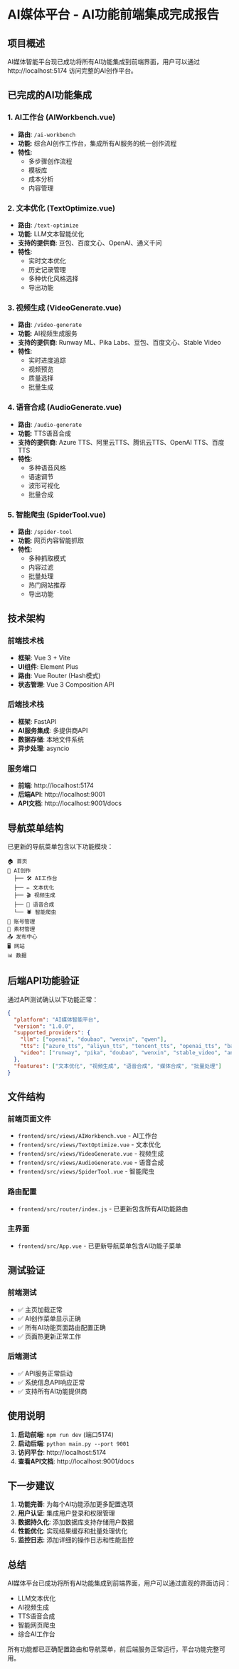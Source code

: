 # AI媒体平台 - AI功能前端集成完成报告

## 项目概述
AI媒体智能平台现已成功将所有AI功能集成到前端界面，用户可以通过 http://localhost:5174 访问完整的AI创作平台。

## 已完成的AI功能集成

### 1. AI工作台 (AIWorkbench.vue)
- **路由**: `/ai-workbench`
- **功能**: 综合AI创作工作台，集成所有AI服务的统一创作流程
- **特性**:
  - 多步骤创作流程
  - 模板库
  - 成本分析
  - 内容管理

### 2. 文本优化 (TextOptimize.vue)
- **路由**: `/text-optimize`
- **功能**: LLM文本智能优化
- **支持的提供商**: 豆包、百度文心、OpenAI、通义千问
- **特性**:
  - 实时文本优化
  - 历史记录管理
  - 多种优化风格选择
  - 导出功能

### 3. 视频生成 (VideoGenerate.vue)
- **路由**: `/video-generate`
- **功能**: AI视频生成服务
- **支持的提供商**: Runway ML、Pika Labs、豆包、百度文心、Stable Video
- **特性**:
  - 实时进度追踪
  - 视频预览
  - 质量选择
  - 批量生成

### 4. 语音合成 (AudioGenerate.vue)
- **路由**: `/audio-generate`
- **功能**: TTS语音合成
- **支持的提供商**: Azure TTS、阿里云TTS、腾讯云TTS、OpenAI TTS、百度TTS
- **特性**:
  - 多种语音风格
  - 语速调节
  - 波形可视化
  - 批量合成

### 5. 智能爬虫 (SpiderTool.vue)
- **路由**: `/spider-tool`
- **功能**: 网页内容智能抓取
- **特性**:
  - 多种抓取模式
  - 内容过滤
  - 批量处理
  - 热门网站推荐
  - 导出功能

## 技术架构

### 前端技术栈
- **框架**: Vue 3 + Vite
- **UI组件**: Element Plus
- **路由**: Vue Router (Hash模式)
- **状态管理**: Vue 3 Composition API

### 后端技术栈
- **框架**: FastAPI
- **AI服务集成**: 多提供商API
- **数据存储**: 本地文件系统
- **异步处理**: asyncio

### 服务端口
- **前端**: http://localhost:5174
- **后端API**: http://localhost:9001
- **API文档**: http://localhost:9001/docs

## 导航菜单结构

已更新的导航菜单包含以下功能模块：

```
🏠 首页
🤖 AI创作
  ├── 🛠️ AI工作台
  ├── ✏️ 文本优化
  ├── 🎬 视频生成
  ├── 🎤 语音合成
  └── 🕷️ 智能爬虫
👤 账号管理
📁 素材管理
📤 发布中心
🖥️ 网站
📊 数据
```

## 后端API功能验证

通过API测试确认以下功能正常：

```json
{
  "platform": "AI媒体智能平台",
  "version": "1.0.0",
  "supported_providers": {
    "llm": ["openai", "doubao", "wenxin", "qwen"],
    "tts": ["azure_tts", "aliyun_tts", "tencent_tts", "openai_tts", "baidu_tts"],
    "video": ["runway", "pika", "doubao", "wenxin", "stable_video", "animatediff"]
  },
  "features": ["文本优化", "视频生成", "语音合成", "媒体合成", "批量处理"]
}
```

## 文件结构

### 前端页面文件
- `frontend/src/views/AIWorkbench.vue` - AI工作台
- `frontend/src/views/TextOptimize.vue` - 文本优化
- `frontend/src/views/VideoGenerate.vue` - 视频生成
- `frontend/src/views/AudioGenerate.vue` - 语音合成
- `frontend/src/views/SpiderTool.vue` - 智能爬虫

### 路由配置
- `frontend/src/router/index.js` - 已更新包含所有AI功能路由

### 主界面
- `frontend/src/App.vue` - 已更新导航菜单包含AI功能子菜单

## 测试验证

### 前端测试
- ✅ 主页加载正常
- ✅ AI创作菜单显示正确
- ✅ 所有AI功能页面路由配置正确
- ✅ 页面热更新正常工作

### 后端测试
- ✅ API服务正常启动
- ✅ 系统信息API响应正常
- ✅ 支持所有AI功能提供商

## 使用说明

1. **启动前端**: `npm run dev` (端口5174)
2. **启动后端**: `python main.py --port 9001`
3. **访问平台**: http://localhost:5174
4. **查看API文档**: http://localhost:9001/docs

## 下一步建议

1. **功能完善**: 为每个AI功能添加更多配置选项
2. **用户认证**: 集成用户登录和权限管理
3. **数据持久化**: 添加数据库支持存储用户数据
4. **性能优化**: 实现结果缓存和批量处理优化
5. **监控日志**: 添加详细的操作日志和性能监控

## 总结

AI媒体平台已成功将所有AI功能集成到前端界面，用户可以通过直观的界面访问：
- LLM文本优化
- AI视频生成
- TTS语音合成
- 智能网页爬虫
- 综合AI工作台

所有功能都已正确配置路由和导航菜单，前后端服务正常运行，平台功能完整可用。